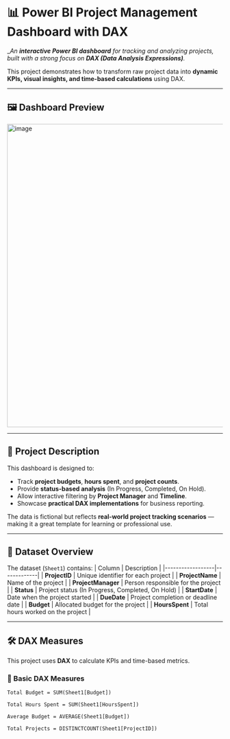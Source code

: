 # 📊 Power BI Project Management Dashboard with DAX

__An **interactive Power BI dashboard** for tracking and analyzing projects, built with a strong focus on **DAX (Data Analysis Expressions)**._

This project demonstrates how to transform raw project data into **dynamic KPIs, visual insights, and time-based calculations** using DAX.

---

## 🖼 Dashboard Preview
<img width="1257" height="707" alt="image" src="https://github.com/user-attachments/assets/4d853d65-b201-4270-a02b-5df4589da3be" />

---

## 📌 Project Description
This dashboard is designed to:
- Track **project budgets**, **hours spent**, and **project counts**.
- Provide **status-based analysis** (In Progress, Completed, On Hold).
- Allow interactive filtering by **Project Manager** and **Timeline**.
- Showcase **practical DAX implementations** for business reporting.

The data is fictional but reflects **real-world project tracking scenarios** — making it a great template for learning or professional use.

---

## 📂 Dataset Overview
The dataset (`Sheet1`) contains:
| Column           | Description |
|------------------|-------------|
| **ProjectID**    | Unique identifier for each project |
| **ProjectName**  | Name of the project |
| **ProjectManager** | Person responsible for the project |
| **Status**       | Project status (In Progress, Completed, On Hold) |
| **StartDate**    | Date when the project started |
| **DueDate**      | Project completion or deadline date |
| **Budget**       | Allocated budget for the project |
| **HoursSpent**   | Total hours worked on the project |

---

## 🛠 DAX Measures
This project uses **DAX** to calculate KPIs and time-based metrics.

### 🔹 Basic DAX Measures
```DAX
Total Budget = SUM(Sheet1[Budget])

Total Hours Spent = SUM(Sheet1[HoursSpent])

Average Budget = AVERAGE(Sheet1[Budget])

Total Projects = DISTINCTCOUNT(Sheet1[ProjectID])
